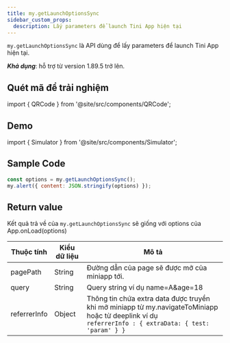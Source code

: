 ```yaml
---
title: my.getLaunchOptionsSync
sidebar_custom_props:
  description: Lấy parameters để launch Tini App hiện tại
---
```


`my.getLaunchOptionsSync` là API dùng để lấy parameters để launch Tini App hiện tại.

**_Khả dụng_**: hỗ trợ từ version 1.89.5 trở lên.

## Quét mã để trải nghiệm

import { QRCode } from '@site/src/components/QRCode';

<QRCode page="pages/api/get-launch-options/index" />

## Demo

import { Simulator } from '@site/src/components/Simulator';

<Simulator page="pages/api/get-launch-options/index" />

## Sample Code

```js
const options = my.getLaunchOptionsSync();
my.alert({ content: JSON.stringify(options) });
```

## Return value

Kết quả trả về của `my.getLaunchOptionsSync` sẽ giống với options của App.onLoad(options)

| Thuộc tính   | Kiểu dữ liệu | Mô tả                                                                                                                                                       |
| ------------ | ------------ | ----------------------------------------------------------------------------------------------------------------------------------------------------------- |
| pagePath     | String       | Đường dẫn của page sẽ được mở của miniapp tới.                                                                                                              |
| query        | String       | Query string ví dụ name=A&age=18                                                                                                                            |
| referrerInfo | Object       | Thông tin chứa extra data được truyền khi mở miniapp từ my.navigateToMiniapp hoặc từ deeplink ví dụ <br/> `referrerInfo : { extraData: { test: 'param' } }` |
